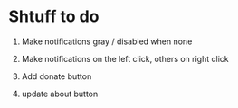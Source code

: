 # Shtuff to do

1) Make notifications gray / disabled when none

2) Make notifications on the left click, others on right click

3) Add donate button

4) update about button
